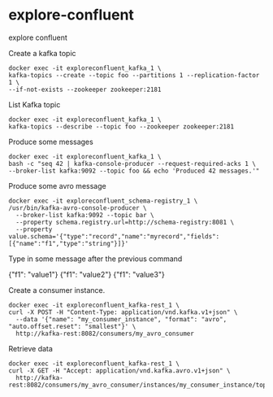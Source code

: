 # explore-confluent

explore confluent

Create a kafka topic

	docker exec -it exploreconfluent_kafka_1 \
	kafka-topics --create --topic foo --partitions 1 --replication-factor 1 \
	--if-not-exists --zookeeper zookeeper:2181

List Kafka topic

	docker exec -it exploreconfluent_kafka_1 \
	kafka-topics --describe --topic foo --zookeeper zookeeper:2181

Produce some messages

	docker exec -it exploreconfluent_kafka_1 \
	bash -c "seq 42 | kafka-console-producer --request-required-acks 1 \
	--broker-list kafka:9092 --topic foo && echo 'Produced 42 messages.'"


Produce some avro message

	docker exec -it exploreconfluent_schema-registry_1 \
	/usr/bin/kafka-avro-console-producer \
	  --broker-list kafka:9092 --topic bar \
	  --property schema.registry.url=http://schema-registry:8081 \
	  --property value.schema='{"type":"record","name":"myrecord","fields":[{"name":"f1","type":"string"}]}'

Type in some message after the previous command

{"f1": "value1"}
{"f1": "value2"}
{"f1": "value3"}

Create a consumer instance.

	docker exec -it exploreconfluent_kafka-rest_1 \
	curl -X POST -H "Content-Type: application/vnd.kafka.v1+json" \
	  --data '{"name": "my_consumer_instance", "format": "avro", "auto.offset.reset": "smallest"}' \
	  http://kafka-rest:8082/consumers/my_avro_consumer

Retrieve data

	docker exec -it exploreconfluent_kafka-rest_1 \
	curl -X GET -H "Accept: application/vnd.kafka.avro.v1+json" \
	  http://kafka-rest:8082/consumers/my_avro_consumer/instances/my_consumer_instance/topics/bar
